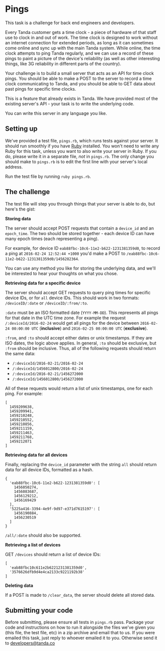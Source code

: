 Pings
=================================

This task is a challenge for back end engineers and developers.

Every Tanda customer gets a time clock - a piece of hardware of that staff use to clock in and out of work. The time clock is designed to work without an internet connection for extended periods, as long as it can sometimes come online and sync up with the main Tanda system. While online, the time clock attempts to ping Tanda regularly, and we can use a record of these pings to paint a picture of the device's reliability (as well as other interesting things, like 3G reliability in different parts of the country).

Your challenge is to build a small server that acts as an API for time clock pings. You should be able to make a POST to the server to record a time clock communicating to Tanda, and you should be able to GET data about past pings for specific time clocks.

This is a feature that already exists in Tanda. We have provided most of the existing server's API - your task is to write the underlying code.

You can write this server in any language you like.

## Setting up

We've provided a test file, `pings.rb`, which runs tests against your server. It should run smoothly if you have [Ruby](https://www.ruby-lang.org/en/) installed. You won't need to write any Ruby for this task, unless you want to also write your server in Ruby. If you do, please write it in a separate file, *not* in `pings.rb`. The only change you should make to `pings.rb` is to edit the first line with your server's local address.

Run the test file by running `ruby pings.rb`.

## The challenge

The test file will step you through things that your server is able to do, but here's the gist:

**Storing data**

The server should accept POST requests that contain a `device_id` and an `epoch_time`. The two should be stored together - each device ID can have many epoch times (each representing a ping).

For example, for device ID `eab88fbc-10c6-11e2-b622-1231381359d0`, to record a ping at `2016-02-24 12:52:44 +1000` you'd make a POST to `/eab88fbc-10c6-11e2-b622-1231381359d0/1456282364`.

You can use any method you like for storing the underlying data, and we'll be interested to hear your thoughts on what you chose.

**Retrieving data for a specific device**

The server should accept GET requests to query ping times for specific device IDs, or for `all` device IDs. This should work in two formats: `/deviceID/:date` or `/deviceID/:from/:to`.

`:date` must be an ISO formatted date (`YYYY-MM-DD`). This represents all pings for that date in the UTC time zone. For example the request `/:deviceId/2016-02-24` would get all pings for the device between `2016-02-24 00:00:00 UTC` (**inclusive**) and `2016-02-25 00:00:00 UTC` (**exclusive**).

`:from`, and `:to` should accept either dates  or unix timestamps. If they are ISO dates, the logic above applies. In general, `:to` should be exclusive, but `:from` should be inclusive. Thus, all of the following requests should return the same data:

* `/:deviceId/2016-02-21/2016-02-24`
* `/:deviceId/1456012800/2016-02-24`
* `/:deviceId/2016-02-21/1456272000`
* `/:deviceId/1456012800/1456272000`

All of these requests would return a list of unix timestamps, one for each ping. For example:

```
[
  1459209638,
  1459209941,
  1459210248,
  1459210552,
  1459210856,
  1459211159,
  1459211463,
  1459211768,
  1459212071
]
```

**Retrieving data for all devices**

Finally, replacing the `device_id` parameter with the string `all` should return data for all device IDs, formatted as a hash.

```
{
  'eab88fbc-10c6-11e2-b622-1231381359d0': [
    1456050274,
    1456083687,
    1456129212,
    1456169429
  ],
  '5225a416-3394-4e9f-9d97-e371d7615197': [
    1456190884,
    1456230519
  ]
}
```

`/all/:date` should also be supported.

**Retrieving a list of devices**

GET `/devices` should return a list of device IDs:

```
[
  'eab88fbc10c611e2b6221231381359d0',
  '3576626dfb9d4e4ca2133c9221192b38'
]
```

**Deleting data**

If a POST is made to `/clear_data`, the server should delete all stored data.

## Submitting your code

Before submitting, please ensure all tests in `pings.rb` pass. Package your code and instructions on how to run it alongside the files we've given you (this file, the test file, etc) in a zip archive and email that to us. If you were emailed this task, just reply to whoever emailed it to you. Otherwise send it to developers@tanda.co